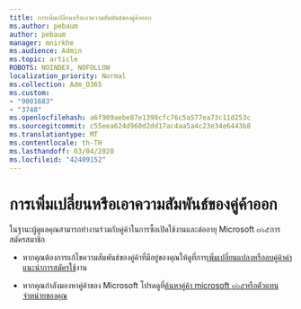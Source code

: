 ```yaml
---
title: การเพิ่มเปลี่ยนหรือเอาความสัมพันธ์ของคู่ค้าออก
ms.author: pebaum
author: pebaum
manager: mnirkhe
ms.audience: Admin
ms.topic: article
ROBOTS: NOINDEX, NOFOLLOW
localization_priority: Normal
ms.collection: Adm_O365
ms.custom:
- "9001683"
- "3748"
ms.openlocfilehash: a6f909aebe87e1398cfc76c5a577ea73c11d253c
ms.sourcegitcommit: c55eea624d960d2dd17ac4aa5a4c23e34e6443b8
ms.translationtype: MT
ms.contentlocale: th-TH
ms.lasthandoff: 03/04/2020
ms.locfileid: "42409152"
---
```

# <a name="add-change-or-remove-a-partner-relationship"></a>การเพิ่มเปลี่ยนหรือเอาความสัมพันธ์ของคู่ค้าออก

ในฐานะผู้ดูแลคุณสามารถทำงานร่วมกับคู่ค้าในการซื้อเปิดใช้งานและต่ออายุ Microsoft ๓๖๕การสมัครสมาชิก 

- หากคุณต้องการแก้ไขความสัมพันธ์ของคู่ค้าที่มีอยู่ของคุณให้ดูที่การ[เพิ่มเปลี่ยนแปลงหรือลบคู่ค้าคำแนะนำการสมัครใช้](https://docs.microsoft.com/microsoft-365/admin/misc/add-partner?view=o365-worldwide)งาน 

- หากคุณกำลังมองหาคู่ค้าของ Microsoft โปรดดูที่[ค้นหาคู่ค้า microsoft ๓๖๕หรือตัวแทนจำหน่ายของคุณ](https://docs.microsoft.com/microsoft-365/admin/manage/find-your-partner-or-reseller?view=o365-worldwide) 
